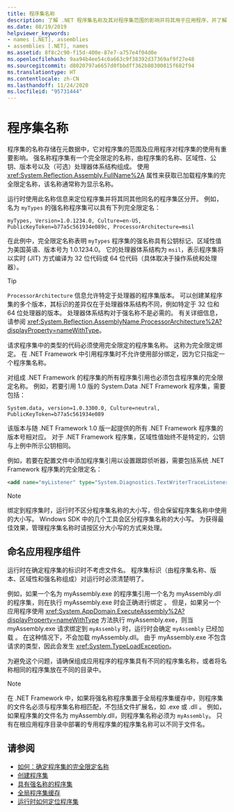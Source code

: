 ```yaml
---
title: 程序集名称
description: 了解 .NET 程序集名称及其对程序集范围的影响并将其用于应用程序，并了解 FullName 属性。
ms.date: 08/19/2019
helpviewer_keywords:
- names [.NET], assemblies
- assemblies [.NET], names
ms.assetid: 8f8c2c90-f15d-400e-87e7-a757e4f04d0e
ms.openlocfilehash: 9aa94b4ee54c0a663c9f38392d37369af9f27e48
ms.sourcegitcommit: d8020797a6657d0fbbdff362b80300815f682f94
ms.translationtype: HT
ms.contentlocale: zh-CN
ms.lasthandoff: 11/24/2020
ms.locfileid: "95731444"
---
```

# <a name="assembly-names"></a>程序集名称

程序集的名称存储在元数据中，它对程序集的范围及应用程序对程序集的使用有重要影响。 强名称程序集有一个完全限定的名称，由程序集的名称、区域性、公钥、版本号以及（可选）处理器体系结构组成。 使用 <xref:System.Reflection.Assembly.FullName%2A> 属性来获取已加载程序集的完全限定名称，该名称通常称为显示名称。

运行时使用此名称信息来定位程序集并将其同其他同名的程序集区分开。 例如，名为 `myTypes` 的强名称程序集可以具有下列完全限定名：

```
myTypes, Version=1.0.1234.0, Culture=en-US, PublicKeyToken=b77a5c561934e089c, ProcessorArchitecture=msil
```

在此例中，完全限定名称表明 `myTypes` 程序集的强名称具有公钥标记、区域性值为美国英语、版本号为 1.0.1234.0。 它的处理器体系结构为 `msil`，表示程序集将以实时 (JIT) 方式编译为 32 位代码或 64 位代码（具体取决于操作系统和处理器）。

> [!TIP]
> `ProcessorArchitecture` 信息允许特定于处理器的程序集版本。 可以创建某程序集的多个版本，其标识的差异仅在于处理器体系结构不同，例如特定于 32 位和 64 位处理器的版本。 处理器体系结构对于强名称不是必需的。 有关详细信息，请参阅 <xref:System.Reflection.AssemblyName.ProcessorArchitecture%2A?displayProperty=nameWithType>。

 请求程序集中的类型的代码必须使用完全限定的程序集名称。 这称为完全限定绑定。 在 .NET Framework 中引用程序集时不允许使用部分绑定，因为它只指定一个程序集名称。

 对组成 .NET Framework 的程序集的所有程序集引用也必须包含程序集的完全限定名称。 例如，若要引用 1.0 版的 System.Data .NET Framework 程序集，需要包括：

```
System.data, version=1.0.3300.0, Culture=neutral, PublicKeyToken=b77a5c561934e089
```

该版本与随 .NET Framework 1.0 版一起提供的所有 .NET Framework 程序集的版本号相对应。 对于 .NET Framework 程序集，区域性值始终不是特定的，公钥与上例中所示公钥相同。

 例如，若要在配置文件中添加程序集引用以设置跟踪侦听器，需要包括系统 .NET Framework 程序集的完全限定名：

```xml
<add name="myListener" type="System.Diagnostics.TextWriterTraceListener, System, Version=1.0.3300.0, Culture=neutral, PublicKeyToken=b77a5c561934e089" initializeData="c:\myListener.log" />
```

> [!NOTE]
> 绑定到程序集时，运行时不区分程序集名称的大小写，但会保留程序集名称中使用的大小写。 Windows SDK 中的几个工具会区分程序集名称的大小写。 为获得最佳效果，管理程序集名称时请按区分大小写的方式来处理。

## <a name="name-application-components"></a>命名应用程序组件

 运行时在确定程序集的标识时不考虑文件名。 程序集标识（由程序集名称、版本、区域性和强名称组成）对运行时必须清楚明了。

 例如，如果一个名为 myAssembly.exe 的程序集引用一个名为 myAssembly.dll 的程序集，则在执行 myAssembly.exe 时会正确进行绑定  。 但是，如果另一个应用程序使用 <xref:System.AppDomain.ExecuteAssembly%2A?displayProperty=nameWithType> 方法执行 myAssembly.exe，则当 myAssembly.exe 请求绑定到 `myAssembly` 时，运行时会确定 `myAssembly` 已经加载 。 在这种情况下，不会加载 myAssembly.dll。 由于 myAssembly.exe 不包含请求的类型，因此会发生 <xref:System.TypeLoadException>。

 为避免这个问题，请确保组成应用程序的程序集具有不同的程序集名称，或者将名称相同的程序集放在不同的目录中。

> [!NOTE]
> 在 .NET Framework 中，如果将强名称程序集置于全局程序集缓存中，则程序集的文件名必须与程序集名称相匹配，不包括文件扩展名，如 .exe 或 .dll 。 例如，如果程序集的文件名为 myAssembly.dll，则程序集名称必须为 `myAssembly`。 只有在根应用程序目录中部署的专用程序集的程序集名称可以不同于文件名。

## <a name="see-also"></a>请参阅

- [如何：确定程序集的完全限定名称](find-fully-qualified-name.md)
- [创建程序集](create.md)
- [具有强名称的程序集](strong-named.md)
- [全局程序集缓存](../../framework/app-domains/gac.md)
- [运行时如何定位程序集](../../framework/deployment/how-the-runtime-locates-assemblies.md)
